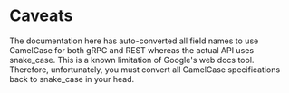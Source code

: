 # Caveats

The documentation here has auto-converted all field names to use CamelCase for both gRPC and REST whereas the actual API uses snake_case. 
This is a known limitation of Google's web docs tool.  Therefore, unfortunately, you must convert all CamelCase specifications back to 
snake_case in your head.
